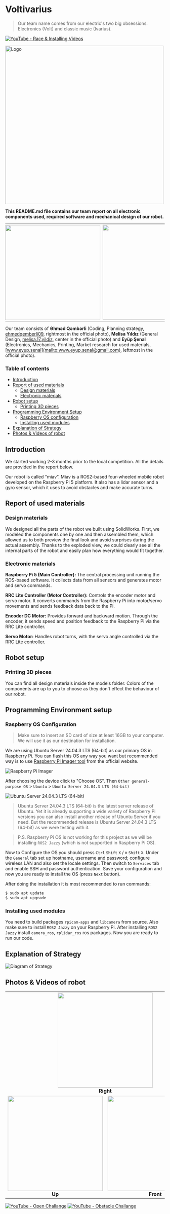 # Voltivarius
> Our team name comes from our electric's two big obsessions. Electronics (Volt) and classic music (Ivarius).

[![YouTube - Race & Installing Videos](https://img.shields.io/badge/YouTube-▶️%20Race_&_Installing_Videos-df3e3e?logo=youtube)](https://www.youtube.com/playlist?list=PLiso-udvas0o-0Et_wnVIpQN-5FDyN6-4)

<img src="media/nizest.png" alt="Logo" width="500">

**This README.md file contains our team report on all electronic components used, required software and mechanical design of our robot.**

<table cellspacing="0" cellpadding="0" style="margin:0; padding:0; border-collapse:collapse;">
  <tr>
    <td style="margin:0; padding:0;"><img src="t-photos/funny.jpg" height="300"><br></td>
    <td><img src="t-photos/official.jpg" height="300"><br></td>
  </tr>
</table>

Our team consists of **Əhməd Qəmbərli** (Coding, Planning strategy, [ehmedqemberli09](mailto:ehmedqemberli09@gmail.com), rightmost in the official photo), **Melisa Yıldız** (General Design, [melisa.17.yildiz](mailto:melisa.17.yildiz@gmail.com), center in the official photo) and **Eyüp Şenal** (Electronics, Mechanics, Printing, Market research for used materials, [www.eyup.senal](mailto:www.eyup.senal@gmail.com), leftmost in the official photo).

### Table of contents

- [Introduction](#introduction)
- [Report of used materials](#report-of-used-materials)
  - [Design materials](#design-materials)
  - [Electronic materials](#electronic-materials)
- [Robot setup](#robot-setup)
  - [Printing 3D pieces](#printing-3d-pieces)
- [Programming Environment Setup](#programming-environment-setup)
  - [Raspberry OS configuration](#raspberry-os-configuration)
  - [Installing used modules](#installing-used-modules)
- [Explanation of Strategy](#explanation-of-strategy)
- [Photos & Videos of robot](#photos--videos-of-robot)


## Introduction

We started working 2-3 months prior to the local competition. All the details are provided in the report below.

Our robot is called “miav”. Miav is a ROS2-based four-wheeled mobile robot developed on the Raspberry Pi 5 platform. It also has a lidar sensor and a gyro sensor, which it uses to avoid obstacles and make accurate turns.

## Report of used materials
### Design materials

We designed all the parts of the robot we built using SolidWorks. First, we modeled the components one by one and then assembled them, which allowed us to both preview the final look and avoid surprises during the actual assembly. Thanks to the exploded view, we could clearly see all the internal parts of the robot and easily plan how everything would fit together.

### Electronic materials

**Raspberry Pi 5 (Main Controller):** The central processing unit running the ROS-based software. It collects data from all sensors and generates motor and servo commands.

**RRC Lite Controller (Motor Controller):** Controls the encoder motor and servo motor. It converts commands from the Raspberry Pi into motor/servo movements and sends feedback data back to the Pi.

**Encoder DC Motor:** Provides forward and backward motion. Through the encoder, it sends speed and position feedback to the Raspberry Pi via the RRC Lite controller.

**Servo Motor:** Handles robot turns, with the servo angle controlled via the RRC Lite controller.

## Robot setup
### Printing 3D pieces

You can find all design materials inside the models folder. Colors of the components are up to you to choose as they don't effect the behaviour of our robot.

## Programming Environment setup
### Raspberry OS Configuration
>Make sure to insert an SD card of size at least 16GB to your computer. We will use it as our destination for installation.

We are using Ubuntu Server 24.04.3 LTS (64-bit) as our primary OS in Raspberry Pi. You can flash this OS any way you want but recommended way is to use [Raspberry Pi Imager tool](https://www.raspberrypi.com/software/) from the official website.

![Raspberry Pi Imager](media/Imager.PNG)

After choosing the device click to "Choose OS". Then `Other general-purpose OS` > `Ubuntu` > `Ubuntu Server 24.04.3 LTS (64-bit)`

![Ubuntu Server 24.04.3 LTS (64-bit)](media/OS.PNG)

>Ubuntu Server 24.04.3 LTS (64-bit) is the latest server release of Ubuntu. Yet it is already supporting a wide variety of Raspberry Pi versions you can also install another release of Ubuntu Server if you need. But the recommended release is Ubuntu Server 24.04.3 LTS (64-bit) as we were testing with it.

>P.S. Raspberry Pi OS is not working for this project as we will be installing `ROS2 Jazzy` (which is not supportted in Raspberry Pi OS).

Now to Configure the OS you should press `Ctrl` `Shift` `X` / `⌘` `Shift` `X`. Under the `General` tab set up hostname, username and password; configure wireless LAN and also set the locale settings. Then switch to `Services` tab and enable SSH and password authentication. Save your configuration and now you are ready to install the OS (press `Next` button).

After doing the installation it is most recommended to run commands:
```bash
$ sudo apt update
$ sudo apt upgrade
```
### Installing used modules
You need to build packages `rpicam-apps` and `libcamera` from source. Also make sure to install `ROS2 Jazzy` on your Raspberry Pi. After installing `ROS2 Jazzy` install `camera_ros`, `rplidar_ros` ros packages. Now you are ready to run our code.

## Explanation of Strategy

![Diagram of Strategy](media/Diagram_Future_Engineers.png)
## Photos & Videos of robot
<table cellspacing="0" cellpadding="0" style="margin:0; padding:0; border-collapse:collapse;">
  <tr>
    <td align="center" colspan="2">
      <img src="v-photos/right.jpg" height="300"><br>
      <b>Right</b>
    </td>
    <td align="center" colspan="2">
      <img src="v-photos/left.jpg" height="300"><br>
      <b>Left</b>
    </td>
  </tr>
  <tr>
    <td align="center">
      <img src="v-photos/up.jpg" height="300"><br>
      <b>Up</b>
    </td>
    <td align="center">
      <img src="v-photos/front.jpg" height="300"><br>
      <b>Front</b>
    </td>
    <td align="center">
      <img src="v-photos/back.jpg" height="300"><br>
      <b>Back</b>
    </td>
    <td align="center">
      <img src="v-photos/down.jpg" height="300"><br>
      <b>Down</b>
    </td>
  </tr>
</table>

[![YouTube - Open Challange](https://img.shields.io/badge/YouTube-▶️%20Open_Challange-df3e3e?logo=youtube)](https://www.youtube.com/watch?v=AVoUPSBA6hs)
[![YouTube - Obstacle Challange](https://img.shields.io/badge/YouTube-▶️%20Obstacle_Challange-df3e3e?logo=youtube)](https://www.youtube.com/watch?v=ACrtoZzavfY)